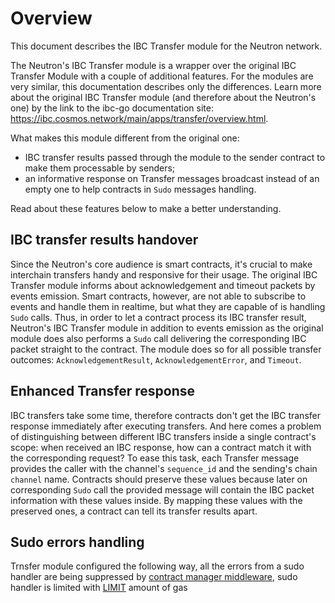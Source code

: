 # Overview

This document describes the IBC Transfer module for the Neutron network.

The Neutron's IBC Transfer module is a wrapper over the original IBC Transfer Module with a couple of additional features. For the modules are very similar, this documentation describes only the differences. Learn more about the original IBC Transfer module (and therefore about the Neutron's one) by the link to the ibc-go documentation site: <https://ibc.cosmos.network/main/apps/transfer/overview.html>.

What makes this module different from the original one:

- IBC transfer results passed through the module to the sender contract to make them processable by senders;
- an informative response on Transfer messages broadcast instead of an empty one to help contracts in `Sudo` messages handling.

Read about these features below to make a better understanding.

## IBC transfer results handover

Since the Neutron's core audience is smart contracts, it's crucial to make interchain transfers handy and responsive for their usage. The original IBC Transfer module informs about acknowledgement and timeout packets by events emission. Smart contracts, however, are not able to subscribe to events and handle them in realtime, but what they are capable of is handling `Sudo` calls. Thus, in order to let a contract process its IBC transfer result, Neutron's IBC Transfer module in addition to events emission as the original module does also performs a `Sudo` call delivering the corresponding IBC packet straight to the contract. The module does so for all possible transfer outcomes: `AcknowledgementResult`, `AcknowledgementError`, and `Timeout`.

## Enhanced Transfer response

IBC transfers take some time, therefore contracts don't get the IBC transfer response immediately after executing transfers. And here comes a problem of distinguishing between different IBC transfers inside a single contract's scope: when received an IBC response, how can a contract match it with the corresponding request? To ease this task, each Transfer message provides the caller with the channel's `sequence_id` and the sending's chain `channel` name. Contracts should preserve these values because later on corresponding `Sudo` call the provided message will contain the IBC packet information with these values inside. By mapping these values with the preserved ones, a contract can tell its transfer results apart.

## Sudo errors handling

Trnsfer module configured the following way, all the errors from a sudo handler are being suppressed by [contract manager middleware](/neutron/modules/contract-manager/overview#concepts), sudo handler is limited with [LIMIT](/neutron/modules/contract-manager/overview#gas-limitation) amount of gas
